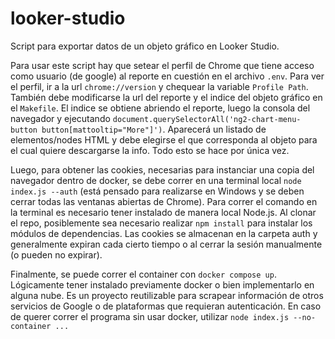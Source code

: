 # looker-studio

Script para exportar datos de un objeto gráfico en Looker Studio.

Para usar este script hay que setear el perfil de Chrome que tiene acceso como usuario (de google) al reporte en cuestión en el archivo `.env`. Para ver el perfil, ir a la url `chrome://version` y chequear la variable `Profile Path`.
También debe modificarse la url del reporte y el indice del objeto gráfico en el `Makefile`.
El indice se obtiene abriendo el reporte, luego la consola del navegador y ejecutando `document.querySelectorAll('ng2-chart-menu-button button[mattooltip="More"]')`. Aparecerá un listado de elementos/nodes HTML y debe elegirse el que corresponda al objeto para el cual quiere descargarse la info.
Todo esto se hace por única vez.

Luego, para obtener las cookies, necesarias para instanciar una copia del navegador dentro de docker, se debe correr en una terminal local `node index.js --auth` (está pensado para realizarse en Windows y se deben cerrar todas las ventanas abiertas de Chrome). Para correr el comando en la terminal es necesario tener instalado de manera local Node.js. Al clonar el repo, posiblemente sea necesario realizar `npm install` para instalar los módulos de dependencias.
Las cookies se almacenan en la carpeta auth y generalmente expiran cada cierto tiempo o al cerrar la sesión manualmente (o pueden no expirar).

Finalmente, se puede correr el container con `docker compose up`. Lógicamente tener instalado previamente docker o bien implementarlo en alguna nube.
Es un proyecto reutilizable para scrapear información de otros servicios de Google o de plataformas que requieran autenticación. En caso de querer correr el programa sin usar docker, utilizar `node index.js --no-container ...`
